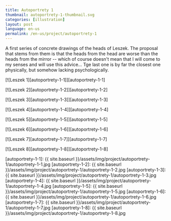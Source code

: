 ```yaml
---
title: Autoportrety 1
thumbnail: autoportrety-1-thumbnail.svg
categories: [illustration]
layout: post
language: en-us
permalink: /en-us/project/autoportrety-1
---
```


A first series of concrete drawings of the heads of Leszek. The proposal that stems from them is that the heads from the head are worse than the heads from the mirror -- which of course doesn't mean that I will come to my senses and will use this advice... Tge last one is by far the closest one physically, but somehow lacking psychologically.

[![Leszek 1][autoportrety-1-1]][autoportrety-1-1]

[![Leszek 2][autoportrety-1-2]][autoportrety-1-2]

[![Leszek 3][autoportrety-1-3]][autoportrety-1-3]

[![Leszek 4][autoportrety-1-4]][autoportrety-1-4]

[![Leszek 5][autoportrety-1-5]][autoportrety-1-5]

[![Leszek 6][autoportrety-1-6]][autoportrety-1-6]

[![Leszek 7][autoportrety-1-7]][autoportrety-1-7]

[![Leszek 8][autoportrety-1-8]][autoportrety-1-8]

[autoportrety-1-1]: {{ site.baseurl }}/assets/img/project/autoportrety-1/autoportrety-1-1.jpg
[autoportrety-1-2]: {{ site.baseurl }}/assets/img/project/autoportrety-1/autoportrety-1-2.jpg
[autoportrety-1-3]: {{ site.baseurl }}/assets/img/project/autoportrety-1/autoportrety-1-3.jpg
[autoportrety-1-4]: {{ site.baseurl }}/assets/img/project/autoportrety-1/autoportrety-1-4.jpg
[autoportrety-1-5]: {{ site.baseurl }}/assets/img/project/autoportrety-1/autoportrety-1-5.jpg
[autoportrety-1-6]: {{ site.baseurl }}/assets/img/project/autoportrety-1/autoportrety-1-6.jpg
[autoportrety-1-7]: {{ site.baseurl }}/assets/img/project/autoportrety-1/autoportrety-1-7.jpg
[autoportrety-1-8]: {{ site.baseurl }}/assets/img/project/autoportrety-1/autoportrety-1-8.jpg